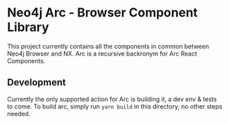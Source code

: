 # Neo4j Arc - Browser Component Library

This project currently contains all the components in common between Neo4j Browser and NX. Arc is a recursive backronym for Arc React Components.

## Development

Currently the only supported action for Arc is building it, a dev env & tests to come. To build arc, simply run `yarn build` in this directory, no other steps needed.
